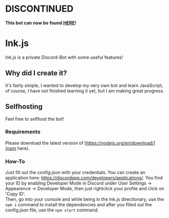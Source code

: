# DISCONTINUED
**This bot can now be found [HERE](https://github.com/InklingSplasher/Ink.js)!**

# Ink.js
Ink.js is a private Discord-Bot with some useful features!

## Why did I create it?
It's fairly simple, I wanted to develop my very own bot and learn JavaScript, of course, I have not finished learning it yet, but I am making great progress.

## Selfhosting
Feel free to selfhost the bot! 

### Requirements
Please download the latest version of [https://nodejs.org/en/download/](npm here).

### How-To
Just fill out the config.json with your credentials. You can create an application here: https://discordapp.com/developers/applications/.
You find your ID by enabling Developer Mode in Discord under User Settings -> Appearence -> Developer Mode, then just rightclick your profile and click on 'Copy ID'.  
Then, go into your console and while being in the Ink.js directionary, use the `npm i` command to install the dependencies and after you filled out the config.json file, use the `npm start` command. 
